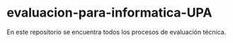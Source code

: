 # evaluacion-para-informatica-UPA
En este repositorio se encuentra todos los procesos de evaluación técnica.
